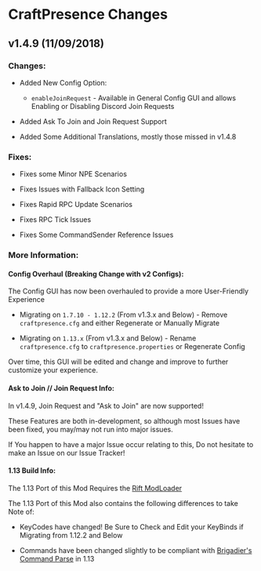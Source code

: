 # CraftPresence Changes

## v1.4.9 (11/09/2018)

### Changes:

* Added New Config Option:

  * `enableJoinRequest` - Available in General Config GUI and allows Enabling or Disabling Discord Join Requests

* Added Ask To Join and Join Request Support

* Added Some Additional Translations, mostly those missed in v1.4.8

### Fixes:

* Fixes some Minor NPE Scenarios

* Fixes Issues with Fallback Icon Setting

* Fixes Rapid RPC Update Scenarios

* Fixes RPC Tick Issues

* Fixes Some CommandSender Reference Issues

### More Information:

#### Config Overhaul (Breaking Change with v2 Configs):

The Config GUI has now been overhauled to provide a more User-Friendly Experience

* Migrating on `1.7.10 - 1.12.2` (From v1.3.x and Below) - Remove `craftpresence.cfg` and either Regenerate or Manually Migrate

* Migrating on `1.13.x` (From v1.3.x and Below) - Rename `craftpresence.cfg` to `craftpresence.properties` or Regenerate Config

Over time, this GUI will be edited and change and improve to further customize your experience.

#### Ask to Join // Join Request Info:

In v1.4.9, Join Request and "Ask to Join" are now supported!

These Features are both in-development, so although most Issues have been fixed, you may/may not run into major issues.

If You happen to have a major Issue occur relating to this, Do not hesitate to make an Issue on our Issue Tracker!

#### 1.13 Build Info:

The 1.13 Port of this Mod Requires the [Rift ModLoader](https://minecraft.curseforge.com/projects/rift)

The 1.13 Port of this Mod also contains the following differences to take Note of:

* KeyCodes have changed! Be Sure to Check and Edit your KeyBinds if Migrating from 1.12.2 and Below

* Commands have been changed slightly to be compliant with [Brigadier's Command Parse](https://github.com/Mojang/brigadier) in 1.13